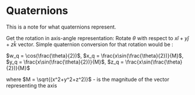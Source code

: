 # Quaternions
This is a note for what quaternions represent. 

Get the rotation in axis-angle representation: 
Rotate $\theta$ with respect to $x\hat{i}+y\hat{j}+z\hat{k}$ vector. 
Simple quaternion conversion for that rotation would be :

$w_q = \cos(\frac{\theta}{2})$,
$x_q = \frac{x\sin(\frac{\theta}{2})}{M}$,
$y_q = \frac{x\sin(\frac{\theta}{2})}{M}$,
$z_q = \frac{x\sin(\frac{\theta}{2})}{M}$

where $M = \sqrt{(x^2+y^2+z^2)}$ - is the magnitude of the vector representing the axis



